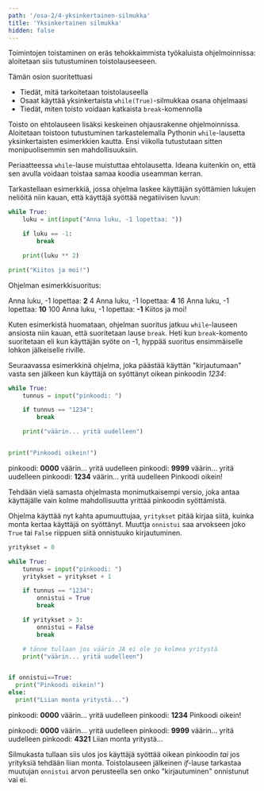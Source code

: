 ```yaml
---
path: '/osa-2/4-yksinkertainen-silmukka'
title: 'Yksinkertainen silmukka'
hidden: false
---
```


<text-box variant='learningObjectives' name='Oppimistavoitteet'>

Toimintojen toistaminen on eräs tehokkaimmista työkaluista ohjelmoinnissa: aloitetaan siis tutustuminen toistolauseeseen.

Tämän osion suoritettuasi

- Tiedät, mitä tarkoitetaan toistolauseella
- Osaat käyttää yksinkertaista `while(True)`-silmukkaa osana ohjelmaasi
- Tiedät, miten toisto voidaan katkaista `break`-komennolla

</text-box>

Toisto on ehtolauseen lisäksi keskeinen ohjausrakenne ohjelmoinnissa. Aloitetaan toistoon tutustuminen tarkastelemalla Pythonin `while`-lausetta yksinkertaisten esimerkkien kautta. Ensi viikolla tutustutaan sitten monipuolisemmin sen mahdollisuuksiin.

Periaatteessa `while`-lause muistuttaa ehtolausetta. Ideana kuitenkin on, että sen avulla voidaan toistaa samaa koodia useamman kerran.

Tarkastellaan esimerkkiä, jossa ohjelma laskee käyttäjän syöttämien lukujen neliöitä niin kauan, että käyttäjä syöttää negatiivisen luvun:

```python
while True:
    luku = int(input("Anna luku, -1 lopettaa: "))

    if luku == -1:
        break

    print(luku ** 2)

print("Kiitos ja moi!")
```

Ohjelman esimerkkisuoritus:

<sample-output>

Anna luku, -1 lopettaa: **2**
4
Anna luku, -1 lopettaa: **4**
16
Anna luku, -1 lopettaa: **10**
100
Anna luku, -1 lopettaa: **-1**
Kiitos ja moi!

</sample-output>

Kuten esimerkistä huomataan, ohjelman suoritus jatkuu `while`-lauseen ansiosta niin kauan, että suoritetaan lause `break`. Heti kun `break`-komento suoritetaan eli kun käyttäjän syöte on -1, hyppää suoritus ensimmäiselle lohkon jälkeiselle riville.

Seuraavassa esimerkkinä ohjelma, joka päästää käyttän "kirjautumaan" vasta sen jälkeen kun käyttäjä on syöttänyt oikean pinkoodin _1234_:

```python
while True:
    tunnus = input("pinkoodi: ")

    if tunnus == "1234":
        break

    print("väärin... yritä uudelleen")


print("Pinkoodi oikein!")
```

<sample-output>

pinkoodi: **0000**
väärin... yritä uudelleen
pinkoodi: **9999**
väärin... yritä uudelleen
pinkoodi: **1234**
väärin... yritä uudelleen
Pinkoodi oikein!

</sample-output>

Tehdään vielä samasta ohjelmasta monimutkaisempi versio, joka antaa käyttäjälle vain kolme mahdollisuutta yrittää pinkoodin syöttämistä.

Ohjelma käyttää nyt kahta apumuuttujaa, `yritykset` pitää kirjaa siitä, kuinka monta kertaa käyttäjä on syöttänyt.  Muuttja `onnistui` saa arvokseen joko `True` tai `False` riippuen siitä onnistuuko kirjautuminen.

```python
yritykset = 0

while True:
    tunnus = input("pinkoodi: ")
    yritykset = yritykset + 1

    if tunnus == "1234":
        onnistui = True
        break

    if yritykset > 3:
        onnistui = False
        break

    # tänne tullaan jos väärin JA ei ole jo kolmea yritystä
    print("väärin... yritä uudelleen")


if onnistui==True:
  print("Pinkoodi oikein!")
else:
  print("Liian monta yritystä...")
```

<sample-output>

pinkoodi: **0000**
väärin... yritä uudelleen
pinkoodi: **1234**
Pinkoodi oikein!

</sample-output>

<sample-output>

pinkoodi: **0000**
väärin... yritä uudelleen
pinkoodi: **9999**
väärin... yritä uudelleen
pinkoodi: **4321**
Liian monta yritystä...

</sample-output>

Silmukasta tullaan siis ulos jos käyttäjä syöttää oikean pinkoodin _tai_ jos yrityksiä tehdään liian monta. Toistolauseen jälkeinen _if_-lause tarkastaa muutujan `onnistui` arvon perusteella sen onko "kirjautuminen" onnistunut vai ei.
